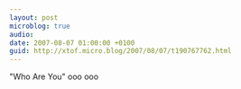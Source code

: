 ```yaml
---
layout: post
microblog: true
audio: 
date: 2007-08-07 01:00:00 +0100
guid: http://xtof.micro.blog/2007/08/07/t190767762.html
---
```

"Who Are You" ooo ooo
